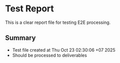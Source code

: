 # Test Report

This is a clear report file for testing E2E processing.

## Summary
- Test file created at Thu Oct 23 02:30:06 +07 2025
- Should be processed to deliverables
